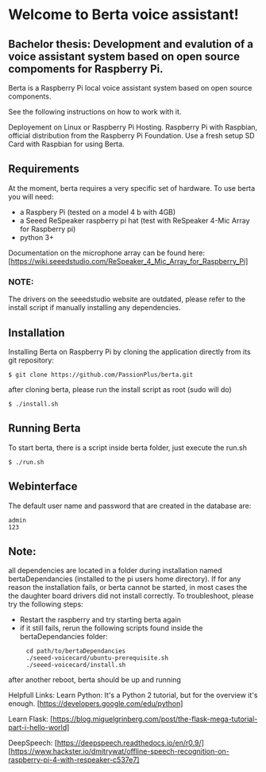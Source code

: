 # Welcome to Berta voice assistant!
## Bachelor thesis: Development and evalution of a voice assistant system based on open source compoments for Raspberry Pi.

Berta is a Raspberry Pi local voice assistant system based on open
source components.

See the following instructions on how to work with it.

Deployement on Linux or Raspberry Pi Hosting.
Raspberry Pi with Raspbian, official distribution from the Raspberry Pi Foundation.
Use a fresh setup SD Card with Raspbian for using Berta.

## Requirements
At the moment, berta requires a very specific set of hardware. To use berta you will need:

- a Raspbery Pi (tested on a model 4 b with 4GB)
- a Seeed ReSpeaker raspberry pi hat (test with ReSpeaker 4-Mic Array for Raspberry pi)
- python 3+

Documentation on the microphone array can be found here:
[https://wiki.seeedstudio.com/ReSpeaker_4_Mic_Array_for_Raspberry_Pi]

### NOTE:
The drivers on the seeedstudio website are outdated, please refer to the install script if manually installing any dependencies.


## Installation

Installing Berta on Raspberry Pi by cloning the application directly from its git repository:
```
$ git clone https://github.com/PassionPlus/berta.git
```

after cloning berta, please run the install script as root (sudo will do)
```
$ ./install.sh
```
## Running Berta

To start berta, there is a script inside berta folder, just execute the run.sh
```
$ ./run.sh
```

## Webinterface
The default user name and password that are created in the database are:
```
admin
123
```
## Note:
all dependencies are located in a folder during installation named bertaDependancies (installed to the pi users home directory). If for any reason the installation fails, or berta cannot be started, in most cases the the daughter board drivers did not install correctly. To troubleshoot, please try the following steps:

- Restart the raspberry and try starting berta again
- if it still fails, rerun the following scripts found inside the bertaDependancies folder:
```
	 cd path/to/bertaDependancies
	 ./seeed-voicecard/ubuntu-prerequisite.sh
	 ./seeed-voicecard/install.sh
```

after another reboot, berta should be up and running


Helpfull Links:
Learn Python:
It's a Python 2 tutorial, but for the overview it's enough. 
[https://developers.google.com/edu/python]

Learn Flask:
[https://blog.miguelgrinberg.com/post/the-flask-mega-tutorial-part-i-hello-world]

DeepSpeech:
[https://deepspeech.readthedocs.io/en/r0.9/]
[https://www.hackster.io/dmitrywat/offline-speech-recognition-on-raspberry-pi-4-with-respeaker-c537e7]
